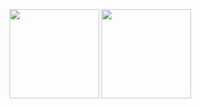 <img height=160 align="center" src="https://github-readme-stats.vercel.app/api?username=earies&theme=dracula&show_icons=true&include_all_commits=true)" />
<img height=160 align="center" src="https://github-readme-streak-stats-eight.vercel.app/?user=earies&theme=dracula&hide_border=false" />
